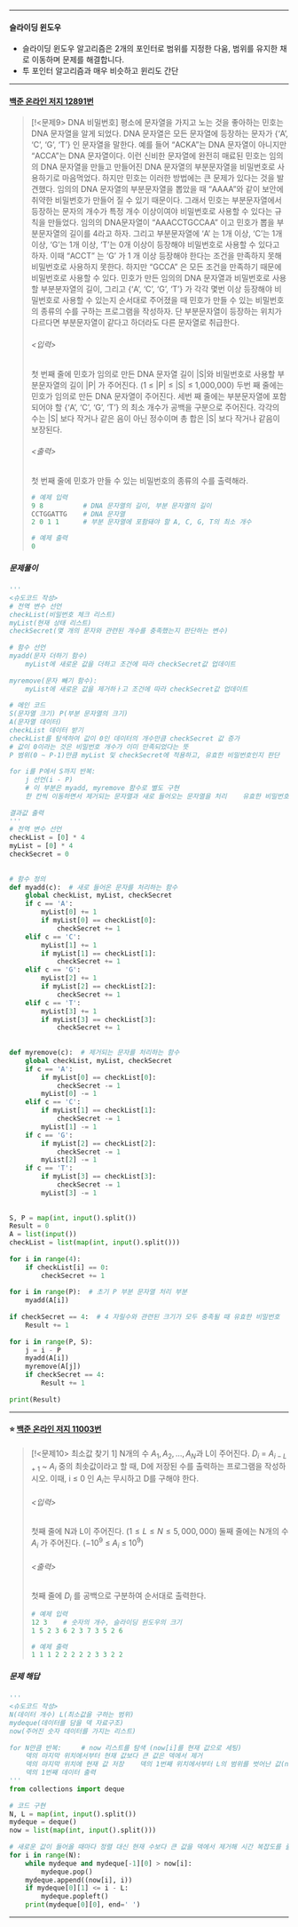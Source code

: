 
---
#### 슬라이딩 윈도우
- 슬라이딩 윈도우 알고리즘은 2개의 포인터로 범위를 지정한 다움, 범위를 유지한 채로 이동하며 문제를 해결합니다. 
- 투 포인터 알고리즘과 매우 비슷하고 윈리도 간단
---
#### [백준 온라인 저지 12891번](https://www.acmicpc.net/problem/12891)

>[!<문제9> DNA 비밀번호]
>평소에 문자열을 가지고 노는 것을 좋아하는 민호는 DNA 문자열을 알게 되었다. DNA 문자열은 모든 문자열에 등장하는 문자가 {‘A’, ‘C’, ‘G’, ‘T’} 인 문자열을 말한다. 예를 들어 “ACKA”는 DNA 문자열이 아니지만 “ACCA”는 DNA 문자열이다. 이런 신비한 문자열에 완전히 매료된 민호는 임의의 DNA 문자열을 만들고 만들어진 DNA 문자열의 부분문자열을 비밀번호로 사용하기로 마음먹었다.
>하지만 민호는 이러한 방법에는 큰 문제가 있다는 것을 발견했다. 임의의 DNA 문자열의 부분문자열을 뽑았을 때 “AAAA”와 같이 보안에 취약한 비밀번호가 만들어 질 수 있기 때문이다. 그래서 민호는 부분문자열에서 등장하는 문자의 개수가 특정 개수 이상이여야 비밀번호로 사용할 수 있다는 규칙을 만들었다.
>임의의 DNA문자열이 “AAACCTGCCAA” 이고 민호가 뽑을 부분문자열의 길이를 4라고 하자. 그리고 부분문자열에 ‘A’ 는 1개 이상, ‘C’는 1개 이상, ‘G’는 1개 이상, ‘T’는 0개 이상이 등장해야 비밀번호로 사용할 수 있다고 하자. 이때 “ACCT” 는 ‘G’ 가 1 개 이상 등장해야 한다는 조건을 만족하지 못해 비밀번호로 사용하지 못한다. 하지만 “GCCA” 은 모든 조건을 만족하기 때문에 비밀번호로 사용할 수 있다.
>민호가 만든 임의의 DNA 문자열과 비밀번호로 사용할 부분분자열의 길이, 그리고 {‘A’, ‘C’, ‘G’, ‘T’} 가 각각 몇번 이상 등장해야 비밀번호로 사용할 수 있는지 순서대로 주어졌을 때 민호가 만들 수 있는 비밀번호의 종류의 수를 구하는 프로그램을 작성하자. 단 부분문자열이 등장하는 위치가 다르다면 부분문자열이 같다고 하더라도 다른 문자열로 취급한다.
>###### <입력>
>첫 번째 줄에 민호가 임의로 만든 DNA 문자열 길이 |S|와 비밀번호로 사용할 부분문자열의 길이 |P| 가 주어진다. (1 ≤ |P| ≤ |S| ≤ 1,000,000)
>두번 째 줄에는 민호가 임의로 만든 DNA 문자열이 주어진다.
>세번 째 줄에는 부분문자열에 포함되어야 할 {‘A’, ‘C’, ‘G’, ‘T’} 의 최소 개수가 공백을 구분으로 주어진다. 각각의 수는 |S| 보다 작거나 같은 음이 아닌 정수이며 총 합은 |S| 보다 작거나 같음이 보장된다.
>###### <출력>
>첫 번째 줄에 민호가 만들 수 있는 비밀번호의 종류의 수를 출력해라.
>```python
># 예제 입력
>9 8          # DNA 문자열의 길이, 부분 문자열의 길이
>CCTGGATTG    # DNA 문자열
>2 0 1 1      # 부분 문자열에 포함돼야 할 A, C, G, T의 최소 개수
>
># 예제 출력
>0
>```
##### 문제풀이
```python
'''  
<슈도코드 작성>  
# 전역 변수 선언  
checkList(비밀번호 체크 리스트)  
myList(현재 상태 리스트)  
checkSecret(몇 개의 문자와 관련된 개수를 충족했는지 판단하는 변수)  
  
# 함수 선언  
myadd(문자 더하기 함수)  
    myList에 새로운 값을 더하고 조건에 따라 checkSecret값 업데이트  
  
myremove(문자 빼기 함수):  
    myList에 새로운 값을 제거하ㅏ고 조건에 따라 checkSecret값 업데이트  
  
# 메인 코드  
S(문자열 크기) P(부분 문자열의 크기)  
A(문자열 데이터)  
checkList 데이터 받기  
checkList를 탐색하여 값이 0인 데이터의 개수만큼 checkSecret 값 증가  
# 값이 0이라는 것은 비밀번호 개수가 이미 만족되었다는 뜻  
P 범위(0 ~ P-1)만큼 myList 및 checkSecret에 적용하고, 유효한 비밀번호인지 판단  
  
for i를 P에서 S까지 반복:  
    j 선언(i - P)  
    # 이 부분은 myadd, myremove 함수로 별도 구현  
    한 칸씩 이동하면서 제거되는 문자열과 새로 들어오는 문자열을 처리    유효한 비밀번호인지(checkSecret == 4) 판단해 결과값을 업데이트  
  
결과값 출력  
'''  
# 전역 변수 선언  
checkList = [0] * 4  
myList = [0] * 4  
checkSecret = 0  
  
  
# 함수 정의  
def myadd(c):  # 새로 들어온 문자를 처리하는 함수  
    global checkList, myList, checkSecret  
    if c == 'A':  
        myList[0] += 1  
        if myList[0] == checkList[0]:  
            checkSecret += 1  
    elif c == 'C':  
        myList[1] += 1  
        if myList[1] == checkList[1]:  
            checkSecret += 1  
    elif c == 'G':  
        myList[2] += 1  
        if myList[2] == checkList[2]:  
            checkSecret += 1  
    elif c == 'T':  
        myList[3] += 1  
        if myList[3] == checkList[3]:  
            checkSecret += 1  
  
  
def myremove(c):  # 제거되는 문자를 처리하는 함수  
    global checkList, myList, checkSecret  
    if c == 'A':  
        if myList[0] == checkList[0]:  
            checkSecret -= 1  
        myList[0] -= 1  
    elif c == 'C':  
        if myList[1] == checkList[1]:  
            checkSecret -= 1  
        myList[1] -= 1  
    if c == 'G':  
        if myList[2] == checkList[2]:  
            checkSecret -= 1  
        myList[2] -= 1  
    if c == 'T':  
        if myList[3] == checkList[3]:  
            checkSecret -= 1  
        myList[3] -= 1  
  
  
S, P = map(int, input().split())  
Result = 0  
A = list(input())  
checkList = list(map(int, input().split()))  
  
for i in range(4):  
    if checkList[i] == 0:  
        checkSecret += 1  
  
for i in range(P):  # 초기 P 부분 문자열 처리 부분  
    myadd(A[i])  
  
if checkSecret == 4:  # 4 자릴수와 관련된 크기가 모두 충족될 때 유효한 비밀번호  
    Result += 1  
  
for i in range(P, S):  
    j = i - P  
    myadd(A[i])  
    myremove(A[j])  
    if checkSecret == 4:  
        Result += 1  
  
print(Result)
```
---
#### ⭐ [백준 온라인 저지 11003번](https://www.acmicpc.net/problem/11003)

>[!<문제10> 최소값 찾기 1]
>N개의 수 $A_1, A_2, ..., A_N$과 L이 주어진다.
>$D_i$ = $A_{i-L+1}$ ~ $A_i$ 중의 최솟값이라고 할 때, D에 저장된 수를 출력하는 프로그램을 작성하시오. 이때, i ≤ 0 인 $A_i$는 무시하고 D를 구해야 한다.
>###### <입력>
>첫째 줄에 N과 L이 주어진다. ($1 ≤ L ≤ N ≤ 5,000,000$)
>둘째 줄에는 N개의 수 $A_i$ 가 주어진다. ($-10^9$ ≤ $A_i$ ≤ $10^9$)
>###### <출력>
>첫째 줄에 $D_i$ 를 공백으로 구분하여 순서대로 출력한다.
>```python
># 예제 입력
>12 3    # 숫자의 개수, 슬라이딩 윈도우의 크기
>1 5 2 3 6 2 3 7 3 5 2 6
>
># 예제 출력
>1 1 1 2 2 2 2 2 3 3 2 2
>```
##### 문제 해답
```python
'''  
<슈도코드 작성>  
N(데이터 개수) L(최소값을 구하는 범위)  
mydeque(데이터를 담을 덱 자료구조)  
now(주어진 숫자 데이터를 가지는 리스트)  
  
for N만큼 반복:     # now 리스트를 탐색 (now[i]를 현재 값으로 세팅)  
    덱의 마지막 위치에서부터 현재 값보다 큰 값은 덱에서 제거  
    덱의 마지막 위치에 현재 값 저장    덱의 1번째 위치에서부터 L의 범위를 벗어난 값(now index-L <= index)을 덱에서 제거  
    덱의 1번째 데이터 출력  
'''  
from collections import deque  
  
# 코드 구현  
N, L = map(int, input().split())  
mydeque = deque()  
now = list(map(int, input().split()))  
  
# 새로운 값이 들어올 때마다 정렬 대신 현재 수보다 큰 값을 덱에서 제거해 시간 복잡도를 줄임  
for i in range(N):  
    while mydeque and mydeque[-1][0] > now[i]:  
        mydeque.pop()  
    mydeque.append((now[i], i))  
    if mydeque[0][1] <= i - L:  
        mydeque.popleft()  
    print(mydeque[0][0], end=' ')
```
---
